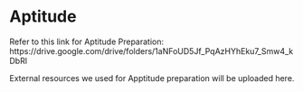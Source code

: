 # Aptitude
<p>Refer to this link for Aptitude Preparation: https://drive.google.com/drive/folders/1aNFoUD5Jf_PqAzHYhEku7_Smw4_kDbRl</p>
External resources we used for Apptitude preparation will be uploaded here.
